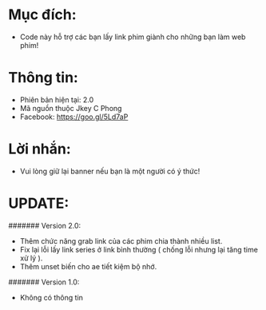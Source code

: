 # Mục đích:
- Code này hỗ trợ các bạn lấy link phim giành cho những bạn làm web phim!

# Thông tin:
- Phiên bản hiện tại: 2.0
- Mã nguồn thuộc Jkey C Phong
- Facebook: https://goo.gl/5Ld7aP

# Lời nhắn:
- Vui lòng giữ lại banner nếu bạn là một người có ý thức!

# UPDATE:
####### Version 2.0:
- Thêm chức năng grab link của các phim chia thành nhiều list.
- Fix lại lỗi lấy link series ở link bình thường ( chống lỗi nhưng lại tăng time xử lý ).
- Thêm unset biến cho ae tiết kiệm bộ nhớ.

####### Version 1.0:
- Không có thông tin
